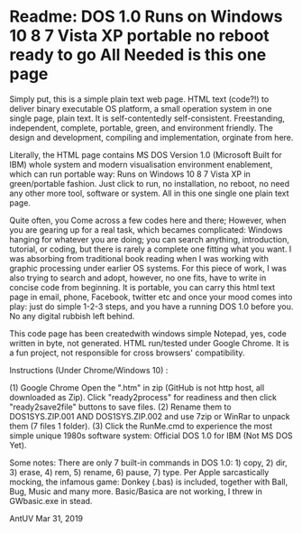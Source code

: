 # Readme: DOS 1.0 Runs on Windows 10 8 7 Vista XP portable no reboot ready to go All Needed is this one page
Simply put, this is a simple plain text web page. HTML text (code?!) to deliver binary executable OS platform, a small operation system in one single page, plain text. It is self-contentedly self-consistent. Freestanding, independent, complete, portable, green, and environment friendly. The design and development, compiling and implementation, orginate from here. 

Literally, the HTML page contains MS DOS Version 1.0 (Microsoft Built for IBM) whole system and modern visualisation environment enablement, which can run portable way: Runs on Windows 10 8 7 Vista XP in green/portable fashion. Just click to run, no installation, no reboot, no need any other more tool, software or system. All in this one single one plain text page.

Quite often, you Come across a few codes here and there; However, when you are gearing up for a real task, which becames complicated: Windows hanging for whatever you are doing; you can search anything, introduction, tutorial, or coding, but there is rarely a complete one fitting what you want. I was absorbing from traditional book reading when I was working with graphic processing under earlier OS systems. For this piece of work, I was also trying to search and adopt, however, no one fits, have to write in concise code from beginning. It is portable, you can carry this html text page in email, phone, Facebook, twitter etc and once your mood comes into play: just do simple 1-2-3 steps, and you have a running DOS 1.0 before you. No any digital rubbish left behind.

This code page has been createdwith windows simple Notepad, yes, code written in byte, not generated. HTML run/tested under Google Chrome. It is a fun project, not responsible for cross browsers' compatibility.  

Instructions (Under Chrome/Windows 10) :

(1) Google Chrome Open the ".htm" in zip (GitHub is not http host, all downloaded as Zip). Click "ready2process" for readiness and then click "ready2save2file" buttons to save files.
(2) Rename them to DOS1SYS.ZIP.001 AND DOS1SYS.ZIP.002 and use 7zip or WinRar to unpack them (7 files 1 folder).
(3) Click the RunMe.cmd to experience the most simple unique 1980s software system: Official DOS 1.0 for IBM (Not MS DOS Yet).

Some notes: There are only 7 built-in commands in DOS 1.0: 1) copy, 2) dir, 3) erase,  4) rem, 5) rename, 6) pause, 7) type. Per Apple sarcastically mocking, the infamous game: Donkey (.bas) is included, together with Ball, Bug, Music and many more. Basic/Basica are not working, I threw in GWbasic.exe in stead.

AntUV
Mar 31, 2019
